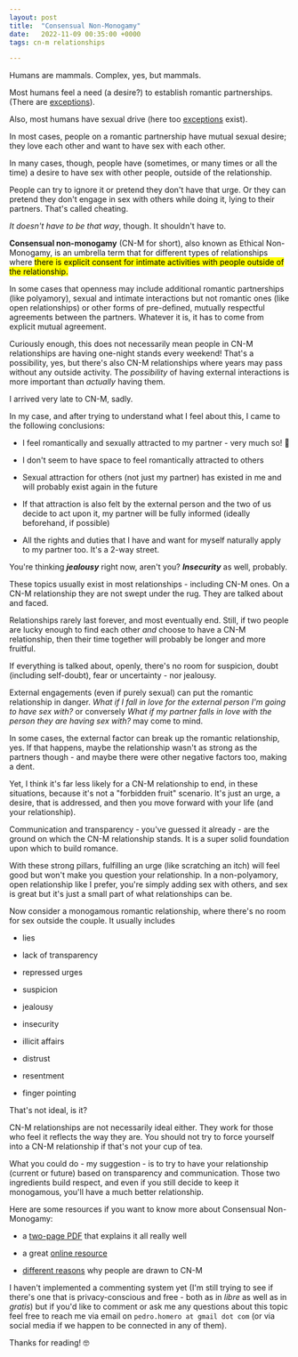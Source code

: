 ```yaml
---
layout: post
title:  "Consensual Non-Monogamy"
date:   2022-11-09 00:35:00 +0000
tags: cn-m relationships 

---
```


Humans are mammals. Complex, yes, but mammals. 

Most humans feel a need (a desire?) to establish romantic partnerships. (There are [exceptions](https://lgbtqia.fandom.com/wiki/Aromantic_spectrum)).

Also, most humans have sexual drive (here too [exceptions](https://lgbtqia.fandom.com/wiki/Asexual_spectrum) exist).

In most cases, people on a romantic partnership have mutual sexual desire; they love each other and want to have sex with each other.

In many cases, though, people have (sometimes, or many times or all the time) a desire to have sex with other people, outside of the relationship.

People can try to ignore it or pretend they don't have that urge. Or they can pretend they don't engage in sex with others while doing it, lying to their partners. That's called cheating.

*It doesn't have to be that way*, though. It shouldn't have to.

**Consensual non-monogamy** (CN-M for short), also known as Ethical Non-Monogamy, is an umbrella term that for different types of relationships where <mark>there is explicit consent for intimate activities with people outside of the relationship.</mark>

In some cases that openness may include additional romantic partnerships (like polyamory), sexual and intimate interactions but not romantic ones (like open relationships) or other forms of pre-defined, mutually respectful agreements between the partners. Whatever it is, it has to come from explicit mutual agreement.

Curiously enough, this does not necessarily mean people in CN-M relationships are having one-night stands every weekend! That's a possibility, yes, but there's also CN-M relationships where years may pass without any outside activity. The *possibility* of having external interactions is more important than *actually* having them.

I arrived very late to CN-M, sadly. 

In my case, and after trying to understand what I feel about this, I came to the following conclusions:

* I feel romantically and sexually attracted to my partner - very much so!  :revolving_hearts:

* I don't seem to have space to feel romantically attracted to others

* Sexual attraction for others (not just my partner) has existed in me and will probably exist again in the future

* If that attraction is also felt by the external person and the two of us decide to act upon it, my partner will be fully informed (ideally beforehand, if possible)

* All the rights and duties that I have and want for myself naturally apply to my partner too. It's a 2-way street.

You're thinking ***jealousy*** right now, aren't you? ***Insecurity*** as well, probably.

These topics usually exist in most relationships - including CN-M ones. On a CN-M relationship they are not swept under the rug. They are talked about and faced. 

Relationships rarely last forever, and most eventually end. Still, if two people are lucky enough to find each other *and* choose to have a CN-M relationship, then their time together will probably be longer and more fruitful. 

If everything is talked about, openly, there's no room for suspicion, doubt (including self-doubt), fear or uncertainty - nor jealousy. 

External engagements (even if purely sexual) can put the romantic relationship in danger. *What if I fall in love for the external person I'm going to have sex with?* or conversely *What if my partner falls in love with the person they are having sex with?* may come to mind. 

In some cases, the external factor can break up the romantic relationship, yes. If that happens, maybe the relationship wasn't as strong as the partners though - and maybe there were other negative factors too, making a dent.

Yet, I think it's far less likely for a CN-M relationship to end, in these situations, because it's not a "forbidden fruit" scenario. It's just an urge, a desire, that is addressed, and then you move forward with your life (and your relationship). 

Communication and transparency - you've guessed it already - are the ground on which the CN-M relationship stands. It is a super solid foundation upon which to build romance. 

With these strong pillars, fulfilling an urge (like scratching an itch) will feel good but won't make you question your relationship. In a non-polyamory, open relationship like I prefer, you're simply adding sex with others, and sex is great but it's just a small part of what relationships can be.

Now consider a monogamous romantic relationship, where there's no room for sex outside the couple. It usually includes

* lies

* lack of transparency

* repressed urges

* suspicion

* jealousy

* insecurity

* illicit affairs

* distrust

* resentment

* finger pointing

That's not ideal, is it?

CN-M relationships are not necessarily ideal either. They work for those who feel it reflects the way they are. You should not try to force yourself into a CN-M relationship if that's not your cup of tea. 

What you could do - my suggestion - is to try to have your relationship (current or future) based on transparency and communication. Those two ingredients build respect, and even if you still decide to keep it monogamous, you'll have a much better relationship.

Here are some resources if you want to know more about Consensual Non-Monogamy:

* a [two-page PDF](https://www.apadivisions.org/division-44/resources/consensual-non-monogamy.pdf) that explains it all really well

* a great [online resource](https://www.mindbodygreen.com/articles/ethical-non-monogamy-guide)

* [different reasons](https://www.psychologytoday.com/us/blog/the-myths-sex/202106/6-things-draw-people-consensual-nonmonogamy) why people are drawn to CN-M

I haven't implemented a commenting system yet (I'm still trying to see if there's one that is privacy-conscious and free - both as in *libre* as well as in *gratis*) but if you'd like to comment or ask me any questions about this topic feel free to reach me via email on `pedro.homero at gmail dot com` (or via social media if we happen to be connected in any of them).

Thanks for reading! :nerd_face: 
